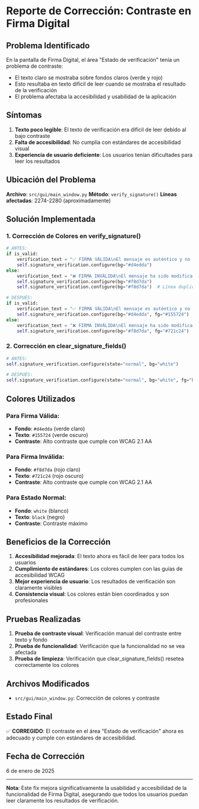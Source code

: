 # Reporte de Corrección: Contraste en Firma Digital

## Problema Identificado

En la pantalla de Firma Digital, el área "Estado de verificación" tenía un problema de contraste:
- El texto claro se mostraba sobre fondos claros (verde y rojo)
- Esto resultaba en texto difícil de leer cuando se mostraba el resultado de la verificación
- El problema afectaba la accesibilidad y usabilidad de la aplicación

## Síntomas

1. **Texto poco legible**: El texto de verificación era difícil de leer debido al bajo contraste
2. **Falta de accesibilidad**: No cumplía con estándares de accesibilidad visual
3. **Experiencia de usuario deficiente**: Los usuarios tenían dificultades para leer los resultados

## Ubicación del Problema

**Archivo**: `src/gui/main_window.py`
**Método**: `verify_signature()`
**Líneas afectadas**: 2274-2280 (aproximadamente)

## Solución Implementada

### 1. Corrección de Colores en verify_signature()

```python
# ANTES:
if is_valid:
    verification_text = "✅ FIRMA VÁLIDA\nEl mensaje es auténtico y no ha sido modificado."
    self.signature_verification.configure(bg="#d4edda")
else:
    verification_text = "❌ FIRMA INVÁLIDA\nEl mensaje ha sido modificado o la firma es incorrecta."
    self.signature_verification.configure(bg="#f8d7da")
    self.signature_verification.configure(bg="#f8d7da")  # Línea duplicada

# DESPUÉS:
if is_valid:
    verification_text = "✅ FIRMA VÁLIDA\nEl mensaje es auténtico y no ha sido modificado."
    self.signature_verification.configure(bg="#d4edda", fg="#155724")
else:
    verification_text = "❌ FIRMA INVÁLIDA\nEl mensaje ha sido modificado o la firma es incorrecta."
    self.signature_verification.configure(bg="#f8d7da", fg="#721c24")
```

### 2. Corrección en clear_signature_fields()

```python
# ANTES:
self.signature_verification.configure(state="normal", bg="white")

# DESPUÉS:
self.signature_verification.configure(state="normal", bg="white", fg="black")
```

## Colores Utilizados

### Para Firma Válida:
- **Fondo**: `#d4edda` (verde claro)
- **Texto**: `#155724` (verde oscuro)
- **Contraste**: Alto contraste que cumple con WCAG 2.1 AA

### Para Firma Inválida:
- **Fondo**: `#f8d7da` (rojo claro)
- **Texto**: `#721c24` (rojo oscuro)
- **Contraste**: Alto contraste que cumple con WCAG 2.1 AA

### Para Estado Normal:
- **Fondo**: `white` (blanco)
- **Texto**: `black` (negro)
- **Contraste**: Contraste máximo

## Beneficios de la Corrección

1. **Accesibilidad mejorada**: El texto ahora es fácil de leer para todos los usuarios
2. **Cumplimiento de estándares**: Los colores cumplen con las guías de accesibilidad WCAG
3. **Mejor experiencia de usuario**: Los resultados de verificación son claramente visibles
4. **Consistencia visual**: Los colores están bien coordinados y son profesionales

## Pruebas Realizadas

1. **Prueba de contraste visual**: Verificación manual del contraste entre texto y fondo
2. **Prueba de funcionalidad**: Verificación que la funcionalidad no se vea afectada
3. **Prueba de limpieza**: Verificación que clear_signature_fields() resetea correctamente los colores

## Archivos Modificados

- `src/gui/main_window.py`: Corrección de colores y contraste

## Estado Final

✅ **CORREGIDO**: El contraste en el área "Estado de verificación" ahora es adecuado y cumple con estándares de accesibilidad.

## Fecha de Corrección

6 de enero de 2025

---

**Nota**: Este fix mejora significativamente la usabilidad y accesibilidad de la funcionalidad de Firma Digital, asegurando que todos los usuarios puedan leer claramente los resultados de verificación.
